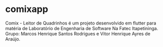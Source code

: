# comixapp

Comix - Leitor de Quadrinhos é um projeto desenvolvido em flutter para matéria de Laboratório de Engenharia de Software
Na Fatec Itapetininga.
Grupo: Marcos Henrique Santos Rodrigues e Vitor Henrique Ayres de Araújo.